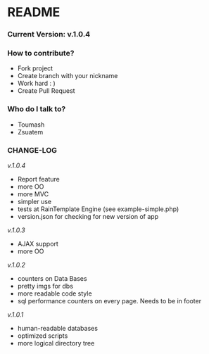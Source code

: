 # README #

### Current Version: v.1.0.4 ###

### How to contribute? ###

* Fork project
* Create branch with your nickname
* Work hard : )
* Create Pull Request

### Who do I talk to? ###

* Toumash
* Zsuatem

### CHANGE-LOG ###

*v.1.0.4*
* Report feature
* more OO
* more MVC
* simpler use
* tests at RainTemplate Engine (see example-simple.php)
* version.json for checking for new version of app


*v.1.0.3*
* AJAX support
* more OO

*v.1.0.2*
* counters on Data Bases
* pretty imgs for dbs
* more readable code style
* sql performance counters on every page. Needs to be in footer

*v.1.0.1*
* human-readable databases 
* optimized scripts
* more logical directory tree